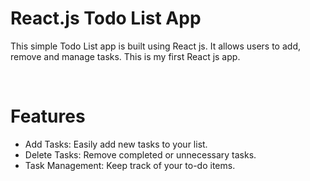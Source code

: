 # React.js Todo List App

This simple Todo List app is built using React js. It allows users to add, remove and manage tasks. This is my first React js app.

<br>

# Features
- Add Tasks: Easily add new tasks to your list.
- Delete Tasks: Remove completed or unnecessary tasks.
- Task Management: Keep track of your to-do items.